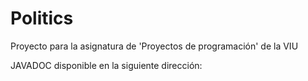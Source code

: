 # Politics
Proyecto para la asignatura de 'Proyectos de programación' de la VIU

JAVADOC disponible en la siguiente dirección:
